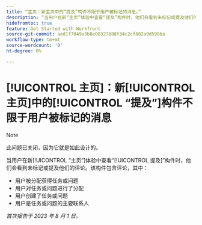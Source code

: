 ```yaml
---
title: “主页：新主页中的“提及”构件不限于用户被标记的消息。”
description: “当用户在新“主页”体验中查看“提及”构件时，他们会看到未标记或提及他们的评论。”
hidefromtoc: true
feature: Get Started with Workfront
source-git-commit: aed1f7049a3b8e08327888f34c2cf682a9d598ba
workflow-type: tm+mt
source-wordcount: '0'
ht-degree: 0%

---
```



# [!UICONTROL 主页]：新[!UICONTROL 主页]中的[!UICONTROL “提及”]构件不限于用户被标记的消息

<!--Requested article, won't fix-->

>[!NOTE]
>
>此问题已关闭，因为它就是如此设计的。

当用户在新[!UICONTROL “主页”]体验中查看“[!UICONTROL 提及]”构件时，他们会看到未标记或提及他们的评论。该构件包含评论，其中：

* 用户被分配获得任务或问题
* 用户对任务或问题进行了分配
* 用户创建了任务或问题
* 用户是任务或问题的主要联系人

_首次报告于 2023 年 8 月 1 日。_

